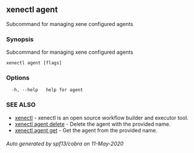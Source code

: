 ## xenectl agent

Subcommand for managing xene configured agents

### Synopsis

Subcommand for managing xene configured agents

```
xenectl agent [flags]
```

### Options

```
  -h, --help   help for agent
```

### SEE ALSO

* [xenectl](xenectl.md)	 - xenectl is an open source workflow builder and executor tool.
* [xenectl agent delete](xenectl_agent_delete.md)	 - Delete the agent with the provided name.
* [xenectl agent get](xenectl_agent_get.md)	 - Get the agent from the provided name.

###### Auto generated by spf13/cobra on 11-May-2020
